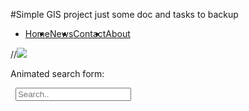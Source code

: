 #Simple GIS project
just some doc and tasks to backup 
<!DOCTYPE html><html><head><style> ul.topnav {  list-style-type: none;  margin: 0;  padding: 0;  overflow: hidden;  background-color: #333;}ul.topnav li {float: left;}ul.topnav li a {  display: inline-block;  color: #f2f2f2;  text-align: center;  padding: 14px 16px;  text-decoration: none;  transition: 0.3s;  font-size: 17px;}ul.topnav li a:hover {background-color: #555;}ul.topnav li.icon {display: none;}@media screen and (max-width:680px) {  ul.topnav li:not(:first-child) {display: none;}  ul.topnav li.icon {    float: right;    display: inline-block;  }}@media screen and (max-width:680px) {  ul.topnav.responsive {position: relative;}  ul.topnav.responsive li.icon {    position: absolute;    right: 0;    top: 0;  }  ul.topnav.responsive li {    float: none;    display: inline;  }  ul.topnav.responsive li a {    display: block;    text-align: left;  }input[type=text] {    width: 100%;    box-sizing: border-box;    border: 2px solid #ccc;    border-radius: 4px;    font-size: 16px;    background-color: white;   // background-image: url('searchicon.png');    background-position: 10px 10px;     background-repeat: no-repeat;    padding: 12px 20px 12px 40px;    -webkit-transition: width 0.4s ease-in-out;    transition: width 0.4s ease-in-out;}#id{ width:300px;    margin: auto;    border: 1px solid red;} </style></head><body><ul class="topnav" id="myTopnav">  <li><a class="active" href="#home">Home</a></li>  <li><a href="#news">News</a></li>  <li><a href="#contact">Contact</a></li>  <li><a href="#about">About</a></li>  <li class="icon">    <a href="javascript:void(0);" style="font-size:15px;" onclick="myFunction()">?</a>  </li></ul>//<img src="searchparlogo.png" id ="googlephoto"></img><p>Animated search form:</p><form>  <input type="text" name="search" placeholder="Search.."></form></body></html>
